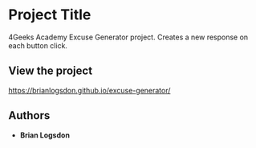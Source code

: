 # Project Title

4Geeks Academy Excuse Generator project. Creates a new response on each button click. 


## View the project

https://brianlogsdon.github.io/excuse-generator/


## Authors

* **Brian Logsdon**
